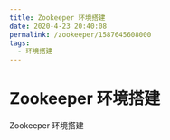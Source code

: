 ```yaml
---
title: Zookeeper 环境搭建
date: 2020-4-23 20:40:08
permalink: /zookeeper/1587645608000
tags: 
  - 环境搭建
---
```

# Zookeeper 环境搭建

 Zookeeper 环境搭建